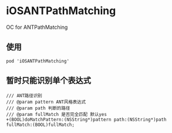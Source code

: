 # iOSANTPathMatching
OC for ANTPathMatching

## 使用
```
pod 'iOSANTPathMatching'
```

## 暂时只能识别单个表达式

```
/// ANT路径识别
/// @param pattern ANT风格表达式
/// @param path 判断的路径
/// @param fullMatch 是否完全匹配 默认yes
+(BOOL)doMatchPattern:(NSString*)pattern path:(NSString*)path fullMatch:(BOOL)fullMatch;
```
